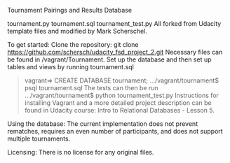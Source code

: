 Tournament Pairings and Results Database

tournament.py tournament.sql tournament_test.py
All forked from Udacity template files and modified by Mark Scherschel.

To get started:
Clone the repository: git clone https://github.com/schersch/udacity_fsd_project_2.git
Necessary files can be found in /vagrant/Tournament.
Set up the database and then set up tables and views by running tournament.sql
>vagrant=> CREATE DATABASE tournament;
>.../vagrant/tournament$ psql tournament.sql
The tests can then be run
>.../vagrant/tournament$ python tournament_test.py
Instructions for installing Vagrant and a more detailed project description can be found 
    in Udacity course: Intro to Relational Databases - Lesson 5.

Using the database:
The current implementation does not prevent rematches, requires an even number of
    participants, and does not support multiple tournaments.

Licensing:
There is no license for any original files.
